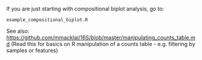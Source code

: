 If you are just starting with compositional biplot analysis, go to:

`example_compositional_biplot.R`

See also:
https://github.com/mmacklai/16S/blob/master/manipulating_counts_table.md (Read this for basics on R manipulation of a counts table - e.g. filtering by samples or features)
